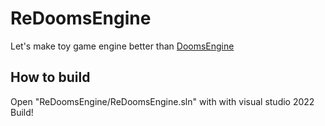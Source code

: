 # ReDoomsEngine
Let's make toy game engine better than [DoomsEngine](https://github.com/SungJJinKang/DoomsEngine)

## How to build
Open "ReDoomsEngine/ReDoomsEngine.sln" with with visual studio 2022    
Build!
